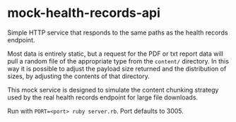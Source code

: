 # mock-health-records-api

Simple HTTP service that responds to the same paths as the health records
endpoint. 

Most data is entirely static, but a request for the PDF or txt report data
will pull a random file of the appropriate type from the `content/` directory.
In this way it is possible to adjust the payload size returned and the
distribution of sizes, by adjusting the contents of that directory.

This mock service is designed to simulate the content chunking strategy used
by the real health records endpoint for large file downloads.

Run with `PORT=<port> ruby server.rb`. Port defaults to 3005.
